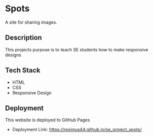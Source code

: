 # Spots

A site for sharing images. 

## Description

This projects purpose is to teach SE students how to make responsive designs

## Tech Stack

- HTML 
- CSS 
- Responsive Design

## Deployment

This website is deployed to GitHub Pages

- Deployment Link: https://reximus44.github.io/se_project_spots/
